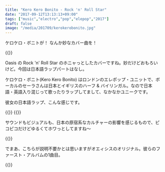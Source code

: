 ```yaml
---
title: "Kero Kero Bonito - Rock 'n' Roll Star"
date: "2017-09-12T13:13:13+09:00"
tags: ["music","electro","pop","elepop","2017"]
draft: false
image: "/media/201709/kerokerobonito.jpg"
---
```


ケロケロ・ボニトが！ なんか妙なカバー曲を！

{{<youtube src="RDEy-p9isqM" title="Kero Kero Bonito - Rock 'n' Roll Star">}}

Oasis の Rock 'n' Roll Star のホニャっとしたカバーですね。妙だけどおもろいけど。今回は日本語ラップパートはなし。

ケロケロ・ボニト(Kero Kero Bonito) はロンドンのエレポップ・ユニットで、ボーカルのセーラさんは日本とイギリスのハーフ & バイリンガル。なので日本語・英語入り混じって歌ったりラップしてまして、なかなかユニークです。

彼女の日本語ラップ、こんな感じです。

{{<youtube src="VaVWvcuy3Cg" title="Kero Kero Bonito - Picture This">}}
{{<youtube src="B42S91e2U-4" title="Kero Kero Bonito - Intro Bonito">}}

サウンドもビジュアルも、日本の原宿系なカルチャーの影響を感じるもので、ピコピコだけどゆるくてホワっとしてますね〜

{{<amazon asin="B071SB3N78" title="Kero Kero Bonito - Bonito Generation">}}

でまあ、こちらが説明不要かとは思いますがオエィシスのオリジナル。彼らのファースト・アルバムの1曲目。

{{<youtube src="3aatEBIZHNU" title="Oasis - Rock 'n' Roll Star">}}
